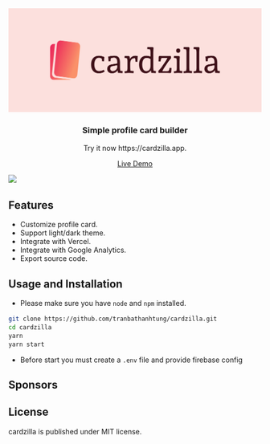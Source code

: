 <img src="./public/cardzilla-logo/cover.png" />

<div align="center">

  ### Simple profile card builder

</div>

<p align="center">Try it now https://cardzilla.app.

<div align="center">

  [Live Demo](https://tungtbt.vercel.app/)

</div>

<img src="https://i.imgur.com/NrkbyKC.png" />

## Features

- Customize profile card.
- Support light/dark theme.
- Integrate with Vercel.
- Integrate with Google Analytics.
- Export source code.

## Usage and Installation

* Please make sure you have `node` and `npm` installed.

```bash
git clone https://github.com/tranbathanhtung/cardzilla.git
cd cardzilla
yarn
yarn start
```

* Before start you must create a `.env` file and provide firebase config

## Sponsors

## License

cardzilla is published under MIT license.
